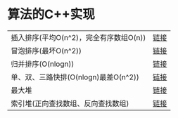 # 算法的C++实现

| | |
|--|--|
|插入排序(平均O(n^2)，完全有序数组O(n))|[链接](https://github.com/Bai-BaiBai/Algorithm/blob/master/InsertionSort.h) |
|冒泡排序(最坏O(n^2)) | [链接](https://github.com/Bai-BaiBai/Algorithm/blob/master/BubbleSort.h)|
|归并排序(O(nlogn)) | [链接](https://github.com/Bai-BaiBai/Algorithm/blob/master/MergeSort.h)|
|单、双、三路快排(O(nlogn)最差O(n^2)) | [链接](https://github.com/Bai-BaiBai/Algorithm/blob/master/QuickSort.h)|
|最大堆|[链接](https://github.com/Bai-BaiBai/Algorithm/blob/master/MaxHeap.h)|
|索引堆(正向查找数组、反向查找数组) | [链接](https://github.com/Bai-BaiBai/Algorithm/blob/master/IndexMaxHeap.h) |
